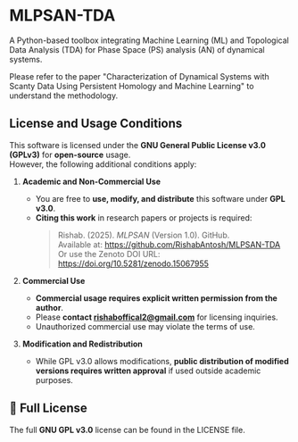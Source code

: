 # MLPSAN-TDA
A Python-based toolbox integrating Machine Learning (ML) and Topological Data Analysis (TDA) for Phase Space (PS) analysis (AN) of dynamical systems.


Please refer to the paper "Characterization of Dynamical Systems with Scanty Data
Using Persistent Homology and Machine Learning" to understand the methodology.




## **License and Usage Conditions**

This software is licensed under the **GNU General Public License v3.0 (GPLv3)** for **open-source** usage.  
However, the following additional conditions apply:

1. **Academic and Non-Commercial Use**  
   - You are free to **use, modify, and distribute** this software under **GPL v3.0**.
   - **Citing this work** in research papers or projects is required:
     > Rishab. (2025). *MLPSAN* (Version 1.0). GitHub.  
     > Available at: https://github.com/RishabAntosh/MLPSAN-TDA
     > Or use the Zenoto DOI URL: https://doi.org/10.5281/zenodo.15067955
  
2. **Commercial Use**  
   - **Commercial usage requires explicit written permission from the author**.  
   - Please **contact rishaboffical2@gmail.com** for licensing inquiries.  
   - Unauthorized commercial use may violate the terms of use.

3. **Modification and Redistribution**  
   - While GPL v3.0 allows modifications, **public distribution of modified versions requires written approval** if used outside academic purposes.

## 📜 Full License
The full **GNU GPL v3.0** license can be found in the LICENSE file.

